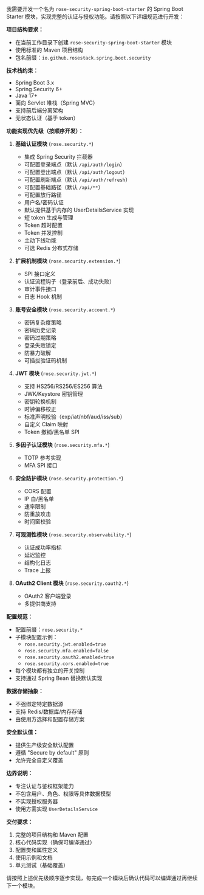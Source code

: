 我需要开发一个名为 `rose-security-spring-boot-starter` 的 Spring Boot Starter 模块，实现完整的认证与授权功能。请按照以下详细规范进行开发：

**项目结构要求：**

- 在当前工作目录下创建 `rose-security-spring-boot-starter` 模块
- 使用标准的 Maven 项目结构
- 包名前缀：`io.github.rosestack.spring.boot.security`

**技术栈约束：**

- Spring Boot 3.x
- Spring Security 6+
- Java 17+
- 面向 Servlet 堆栈（Spring MVC）
- 支持前后端分离架构
- 无状态认证（基于 token）

**功能实现优先级（按顺序开发）：**

1. **基础认证模块** (`rose.security.*`)
    - 集成 Spring Security 拦截器
    - 可配置登录端点（默认 `/api/auth/login`）
    - 可配置登出端点（默认 `/api/auth/logout`）
    - 可配置刷新端点（默认 `/api/auth/refresh`）
    - 可配置基础路径（默认 `/api/**`）
    - 可配置放行路径
    - 用户名/密码认证
    - 默认提供基于内存的 UserDetailsService 实现
    - 短 token 生成与管理
    - Token 超时配置
    - Token 并发控制
    - 主动下线功能
    - 可选 Redis 分布式存储

2. **扩展机制模块** (`rose.security.extension.*`)
    - SPI 接口定义
    - 认证流程钩子（登录前后、成功失败）
    - 审计事件接口
    - 日志 Hook 机制

3. **账号安全模块** (`rose.security.account.*`)
    - 密码复杂度策略
    - 密码历史记录
    - 密码过期策略
    - 登录失败锁定
    - 防暴力破解
    - 可插拔验证码机制

4. **JWT 模块** (`rose.security.jwt.*`)
    - 支持 HS256/RS256/ES256 算法
    - JWK/Keystore 密钥管理
    - 密钥轮换机制
    - 时钟偏移校正
    - 标准声明校验（exp/iat/nbf/aud/iss/sub）
    - 自定义 Claim 映射
    - Token 撤销/黑名单 SPI
5. **多因子认证模块** (`rose.security.mfa.*`)
    - TOTP 参考实现
    - MFA SPI 接口

6. **安全防护模块** (`rose.security.protection.*`)
    - CORS 配置
    - IP 白/黑名单
    - 速率限制
    - 防重放攻击
    - 时间窗校验

7. **可观测性模块** (`rose.security.observability.*`)
    - 认证成功率指标
    - 延迟监控
    - 结构化日志
    - Trace 上报

8. **OAuth2 Client 模块** (`rose.security.oauth2.*`)
    - OAuth2 客户端登录
    - 多提供商支持

**配置规范：**

- 配置前缀：`rose.security.*`
- 子模块配置示例：
    - `rose.security.jwt.enabled=true`
    - `rose.security.mfa.enabled=false`
    - `rose.security.oauth2.enabled=true`
    - `rose.security.cors.enabled=true`
- 每个模块都有独立的开关控制
- 支持通过 Spring Bean 替换默认实现

**数据存储抽象：**

- 不强绑定特定数据源
- 支持 Redis/数据库/内存存储
- 由使用方选择和配置存储方案

**安全默认值：**

- 提供生产级安全默认配置
- 遵循 "Secure by default" 原则
- 允许完全自定义覆盖

**边界说明：**

- 专注认证与鉴权框架能力
- 不包含用户、角色、权限等具体数据模型
- 不实现授权服务器
- 使用方需实现 `UserDetailsService`

**交付要求：**

1. 完整的项目结构和 Maven 配置
2. 核心代码实现（确保可编译通过）
3. 配置类和属性定义
4. 使用示例和文档
5. 单元测试（基础覆盖）

请按照上述优先级顺序逐步实现，每完成一个模块后确认代码可以编译通过再继续下一个模块。